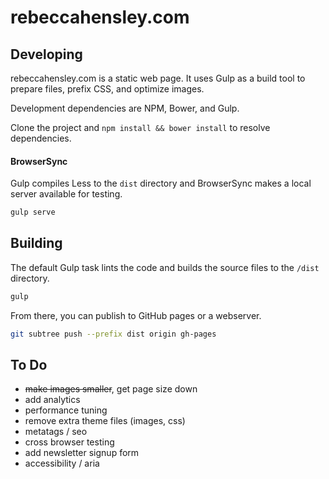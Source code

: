# rebeccahensley.com

## Developing

rebeccahensley.com is a static web page. It uses Gulp as a build tool to prepare files, prefix CSS, and optimize images.

Development dependencies are NPM, Bower, and Gulp.

Clone the project and `npm install && bower install` to resolve dependencies.

#### BrowserSync

Gulp compiles Less to the `dist` directory and BrowserSync makes a local server available for testing.

```bash
gulp serve
```

## Building

The default Gulp task lints the code and builds the source files to the `/dist` directory.

```bash
gulp
```

From there, you can publish to GitHub pages or a webserver.

```bash
git subtree push --prefix dist origin gh-pages
```

## To Do
* ~~make images smaller~~, get page size down
* add analytics
* performance tuning
* remove extra theme files (images, css)
* metatags / seo
* cross browser testing
* add newsletter signup form
* accessibility / aria
